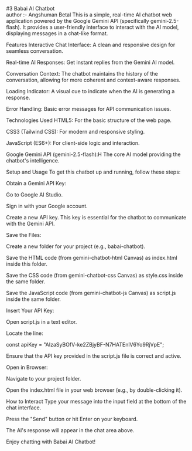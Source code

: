 #3 Babai AI Chatbot
<br>
author :- Angshuman Betal
This is a simple, real-time AI chatbot web application powered by the Google Gemini API (specifically gemini-2.5-flash). It provides a user-friendly interface to interact with the AI model, displaying messages in a chat-like format.

Features
Interactive Chat Interface: A clean and responsive design for seamless conversation.

Real-time AI Responses: Get instant replies from the Gemini AI model.

Conversation Context: The chatbot maintains the history of the conversation, allowing for more coherent and context-aware responses.

Loading Indicator: A visual cue to indicate when the AI is generating a response.

Error Handling: Basic error messages for API communication issues.

Technologies Used
HTML5: For the basic structure of the web page.

CSS3 (Tailwind CSS): For modern and responsive styling.

JavaScript (ES6+): For client-side logic and interaction.

Google Gemini API (gemini-2.5-flash):H The core AI model providing the chatbot's intelligence.

Setup and Usage
To get this chatbot up and running, follow these steps:

Obtain a Gemini API Key:

Go to Google AI Studio.

Sign in with your Google account.

Create a new API key. This key is essential for the chatbot to communicate with the Gemini API.

Save the Files:

Create a new folder for your project (e.g., babai-chatbot).

Save the HTML code (from gemini-chatbot-html Canvas) as index.html inside this folder.

Save the CSS code (from gemini-chatbot-css Canvas) as style.css inside the same folder.

Save the JavaScript code (from gemini-chatbot-js Canvas) as script.js inside the same folder.

Insert Your API Key:

Open script.js in a text editor.

Locate the line:

const apiKey = "AIzaSyBOfV-ke2ZBjyBF-N7HATEnlV6Yo9RjVpE";

Ensure that the API key provided in the script.js file is correct and active.

Open in Browser:

Navigate to your project folder.

Open the index.html file in your web browser (e.g., by double-clicking it).

How to Interact
Type your message into the input field at the bottom of the chat interface.

Press the "Send" button or hit Enter on your keyboard.

The AI's response will appear in the chat area above.

Enjoy chatting with Babai AI Chatbot!
